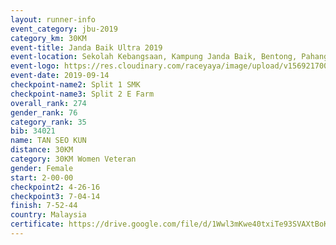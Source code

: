 ```yaml
---
layout: runner-info 
event_category: jbu-2019 
category_km: 30KM 
event-title: Janda Baik Ultra 2019 
event-location: Sekolah Kebangsaan, Kampung Janda Baik, Bentong, Pahang, Malaysia 
event-logo: https://res.cloudinary.com/raceyaya/image/upload/v1569217009/logo/janda-baik_vch1pc.jpg 
event-date: 2019-09-14 
checkpoint-name2: Split 1 SMK 
checkpoint-name3: Split 2 E Farm 
overall_rank: 274
gender_rank: 76
category_rank: 35
bib: 34021
name: TAN SEO KUN
distance: 30KM
category: 30KM Women Veteran
gender: Female
start: 2-00-00
checkpoint2: 4-26-16
checkpoint3: 7-04-14
finish: 7-52-44
country: Malaysia
certificate: https://drive.google.com/file/d/1Wwl3mKwe40txiTe93SVAXtBoKUZt__YC/view?usp=sharing
---
```

